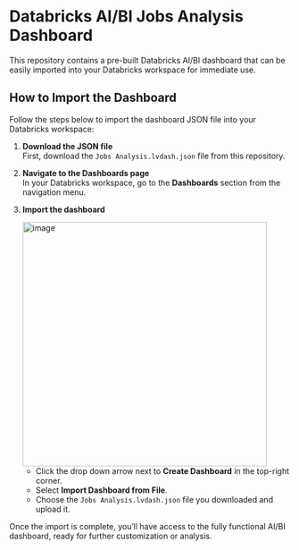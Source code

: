 # Databricks AI/BI Jobs Analysis Dashboard

This repository contains a pre-built Databricks AI/BI dashboard that can be easily imported into your Databricks workspace for immediate use.

## How to Import the Dashboard

Follow the steps below to import the dashboard JSON file into your Databricks workspace:

1. **Download the JSON file**  
   First, download the `Jobs Analysis.lvdash.json` file from this repository.

2. **Navigate to the Dashboards page**  
   In your Databricks workspace, go to the **Dashboards** section from the navigation menu.

3. **Import the dashboard**
  
   <img width="437" alt="image" src="https://github.com/user-attachments/assets/321d8dde-ee31-4fb9-a7b3-7aa8a28cb44b">

   - Click the drop down arrow next to **Create Dashboard** in the top-right corner.
   - Select **Import Dashboard from File**.
   - Choose the `Jobs Analysis.lvdash.json` file you downloaded and upload it.

Once the import is complete, you’ll have access to the fully functional AI/BI dashboard, ready for further customization or analysis.
